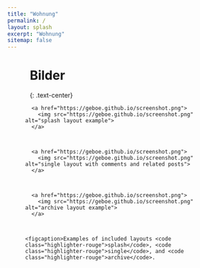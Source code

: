```yaml
---
title: "Wohnung"
permalink: /
layout: splash
excerpt: "Wohnung"
sitemap: false
---
```

<style>
 td {
    vertical-align: middle;
}
</style>

<div style="margin-left:10%; margin-right:10%; text-align: justify">
<h1>Bilder</h1>
{: .text-center}
</div>

<figure class="third ">
  
    
      <a href="https://geboe.github.io/screenshot.png">
        <img src="https://geboe.github.io/screenshot.png" alt="splash layout example">
      </a>
    
  
    
      <a href="https://geboe.github.io/screenshot.png">
        <img src="https://geboe.github.io/screenshot.png" alt="single layout with comments and related posts">
      </a>
    
  
    
      <a href="https://geboe.github.io/screenshot.png">
        <img src="https://geboe.github.io/screenshot.png" alt="archive layout example">
      </a>
    
  
  
    <figcaption>Examples of included layouts <code class="highlighter-rouge">splash</code>, <code class="highlighter-rouge">single</code>, and <code class="highlighter-rouge">archive</code>.
</figcaption>
  
</figure>
